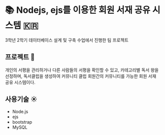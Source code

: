 # :books: Nodejs, ejs를 이용한 회원 서재 공유 시스템 :kr:
3학년 2학기 데이터베이스 설계 및 구축 수업에서 진행한 팀 프로젝트

## 프로젝트 :book:
개인의 서평을 관리하거나 다른 사람들의 서평을 확인할 수 있고, 
카테고리별 독서 왕을 선정하며, 독서클럽을 생성하여 커뮤니티 클럽 회원간의 커뮤니티를 가능한 회원 서재 공유 시스템이다.

## 사용기술 :sunny:
* Node.js
* ejs
* bootstrap
* MySQL
